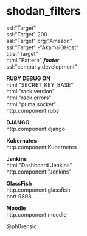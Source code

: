# shodan_filters

ssl:"Target"  
ssl:"Target" 200  
ssl:"Target" org:"Amazon"  
ssl:"Target" -"AkamaiGHost"  
title:"Target"  
html:"Pattern" ***footer***  
ssl:"company development"  


**RUBY DEBUG ON**  
html:"SECRET_KEY_BASE"  
html:"rack.version"  
html:"rack.errors"  
html:"puma.socket"  
http.component:ruby  

**DJANGO**  
http.component:django  

**Kubernates**  
http.component:Kubernetes  

**Jenkins**  
html:"Dashboard Jenkins"  
http.component:"Jenkins"  

**GlassFish**  
http.component:glassfish  
port 9898  

**Moodle**  
http.component:moodle  
  
@ph0rensic
